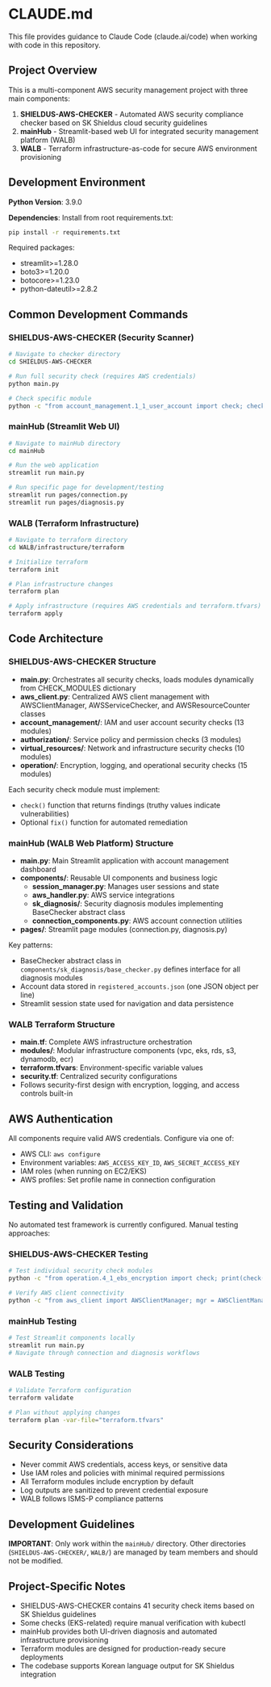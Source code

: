 # CLAUDE.md

This file provides guidance to Claude Code (claude.ai/code) when working with code in this repository.

## Project Overview

This is a multi-component AWS security management project with three main components:
1. **SHIELDUS-AWS-CHECKER** - Automated AWS security compliance checker based on SK Shieldus cloud security guidelines
2. **mainHub** - Streamlit-based web UI for integrated security management platform (WALB)
3. **WALB** - Terraform infrastructure-as-code for secure AWS environment provisioning

## Development Environment

**Python Version**: 3.9.0

**Dependencies**: Install from root requirements.txt:
```bash
pip install -r requirements.txt
```

Required packages:
- streamlit>=1.28.0
- boto3>=1.20.0  
- botocore>=1.23.0
- python-dateutil>=2.8.2

## Common Development Commands

### SHIELDUS-AWS-CHECKER (Security Scanner)
```bash
# Navigate to checker directory
cd SHIELDUS-AWS-CHECKER

# Run full security check (requires AWS credentials)
python main.py

# Check specific module
python -c "from account_management.1_1_user_account import check; check()"
```

### mainHub (Streamlit Web UI)
```bash
# Navigate to mainHub directory  
cd mainHub

# Run the web application
streamlit run main.py

# Run specific page for development/testing
streamlit run pages/connection.py
streamlit run pages/diagnosis.py
```

### WALB (Terraform Infrastructure)
```bash
# Navigate to terraform directory
cd WALB/infrastructure/terraform

# Initialize terraform
terraform init

# Plan infrastructure changes
terraform plan

# Apply infrastructure (requires AWS credentials and terraform.tfvars)
terraform apply
```

## Code Architecture

### SHIELDUS-AWS-CHECKER Structure
- **main.py**: Orchestrates all security checks, loads modules dynamically from CHECK_MODULES dictionary
- **aws_client.py**: Centralized AWS client management with AWSClientManager, AWSServiceChecker, and AWSResourceCounter classes
- **account_management/**: IAM and user account security checks (13 modules)
- **authorization/**: Service policy and permission checks (3 modules) 
- **virtual_resources/**: Network and infrastructure security checks (10 modules)
- **operation/**: Encryption, logging, and operational security checks (15 modules)

Each security check module must implement:
- `check()` function that returns findings (truthy values indicate vulnerabilities)
- Optional `fix()` function for automated remediation

### mainHub (WALB Web Platform) Structure
- **main.py**: Main Streamlit application with account management dashboard
- **components/**: Reusable UI components and business logic
  - **session_manager.py**: Manages user sessions and state
  - **aws_handler.py**: AWS service integrations
  - **sk_diagnosis/**: Security diagnosis modules implementing BaseChecker abstract class
  - **connection_components.py**: AWS account connection utilities
- **pages/**: Streamlit page modules (connection.py, diagnosis.py)

Key patterns:
- BaseChecker abstract class in `components/sk_diagnosis/base_checker.py` defines interface for all diagnosis modules
- Account data stored in `registered_accounts.json` (one JSON object per line)
- Streamlit session state used for navigation and data persistence

### WALB Terraform Structure
- **main.tf**: Complete AWS infrastructure orchestration
- **modules/**: Modular infrastructure components (vpc, eks, rds, s3, dynamodb, ecr)
- **terraform.tfvars**: Environment-specific variable values
- **security.tf**: Centralized security configurations
- Follows security-first design with encryption, logging, and access controls built-in

## AWS Authentication

All components require valid AWS credentials. Configure via one of:
- AWS CLI: `aws configure`
- Environment variables: `AWS_ACCESS_KEY_ID`, `AWS_SECRET_ACCESS_KEY`
- IAM roles (when running on EC2/EKS)
- AWS profiles: Set profile name in connection configuration

## Testing and Validation

No automated test framework is currently configured. Manual testing approaches:

### SHIELDUS-AWS-CHECKER Testing
```bash
# Test individual security check modules
python -c "from operation.4_1_ebs_encryption import check; print(check())"

# Verify AWS client connectivity
python -c "from aws_client import AWSClientManager; mgr = AWSClientManager(); print(mgr.validate_credentials())"
```

### mainHub Testing
```bash
# Test Streamlit components locally
streamlit run main.py
# Navigate through connection and diagnosis workflows
```

### WALB Testing  
```bash
# Validate Terraform configuration
terraform validate

# Plan without applying changes
terraform plan -var-file="terraform.tfvars"
```

## Security Considerations

- Never commit AWS credentials, access keys, or sensitive data
- Use IAM roles and policies with minimal required permissions
- All Terraform modules include encryption by default
- Log outputs are sanitized to prevent credential exposure
- WALB follows ISMS-P compliance patterns

## Development Guidelines

**IMPORTANT**: Only work within the `mainHub/` directory. Other directories (`SHIELDUS-AWS-CHECKER/`, `WALB/`) are managed by team members and should not be modified.

## Project-Specific Notes

- SHIELDUS-AWS-CHECKER contains 41 security check items based on SK Shieldus guidelines
- Some checks (EKS-related) require manual verification with kubectl
- mainHub provides both UI-driven diagnosis and automated infrastructure provisioning
- Terraform modules are designed for production-ready secure deployments
- The codebase supports Korean language output for SK Shieldus integration